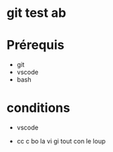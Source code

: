 # git test ab

# Prérequis

- git
- vscode
- bash
 
 # conditions 

 - vscode

 - cc c bo la vi
 gi
 tout con le loup

 
